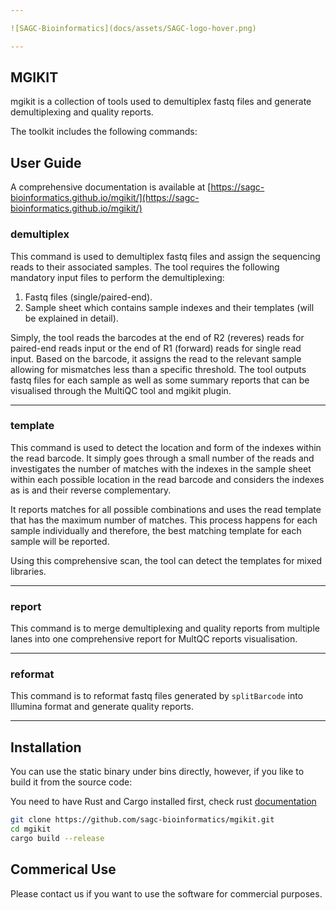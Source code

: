 ```yaml
---

![SAGC-Bioinformatics](docs/assets/SAGC-logo-hover.png)

---
```


## MGIKIT

mgikit is a collection of tools used to demultiplex fastq files and generate demultiplexing and quality reports.

The toolkit includes the following commands:

## User Guide

A comprehensive documentation is available at [https://sagc-bioinformatics.github.io/mgikit/](https://sagc-bioinformatics.github.io/mgikit/)

### demultiplex

This command is used to demultiplex fastq files and assign the sequencing reads to their
associated samples. The tool requires the following mandatory input files to perform the
demultiplexing:

1. Fastq files (single/paired-end).
2. Sample sheet which contains sample indexes and their templates (will be explained in detail).

Simply, the tool reads the barcodes at the end of R2 (reveres) reads for paired-end reads input or the end of
R1 (forward) reads for single read input. Based on the barcode, it assigns the read to the relevant
sample allowing for mismatches less than a specific threshold. The tool outputs fastq files for each sample
as well as some summary reports that can be visualised through the MultiQC tool and mgikit plugin.

<hr/>

### template

This command is used to detect the location and form of the indexes within the read barcode. It simply goes through a small number of the reads and investigates the number of matches with the indexes in the sample sheet within each possible location in the read barcode and considers the indexes as is and their reverse complementary.

It reports matches for all possible combinations and uses the read template that has the maximum number of matches. This process happens for each sample individually and therefore, the best matching template for each sample will be reported.

Using this comprehensive scan, the tool can detect the templates for mixed libraries.

<hr/>

### report

This command is to merge demultiplexing and quality reports from multiple lanes into one comprehensive report for MultQC reports visualisation.

<hr/>

### reformat

This command is to reformat fastq files generated by `splitBarcode` into Illumina format and generate quality reports.

<hr/>

## Installation

You can use the static binary under bins directly, however, if you like to build it from the source code:

You need to have Rust and Cargo installed first, check rust [documentation](https://doc.rust-lang.org/cargo/getting-started/installation.html)

```bash
git clone https://github.com/sagc-bioinformatics/mgikit.git
cd mgikit
cargo build --release
```

## Commerical Use

Please contact us if you want to use the software for commercial purposes.

